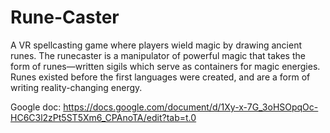 # Rune-Caster
A VR spellcasting game where players wield magic by drawing ancient runes. The runecaster is a manipulator of powerful magic that takes the form of runes—written sigils which serve as containers for magic energies. Runes existed before the first languages were created, and are a form of writing reality-changing energy.

Google doc: https://docs.google.com/document/d/1Xy-x-7G_3oHSOpqOc-HC6C3l2zPt5ST5Xm6_CPAnoTA/edit?tab=t.0
